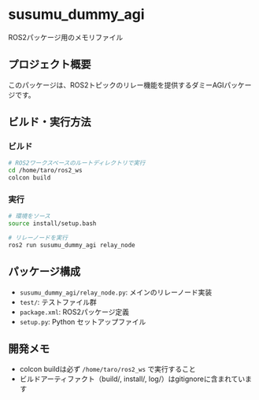 # susumu_dummy_agi

ROS2パッケージ用のメモリファイル

## プロジェクト概要

このパッケージは、ROS2トピックのリレー機能を提供するダミーAGIパッケージです。

## ビルド・実行方法

### ビルド
```bash
# ROS2ワークスペースのルートディレクトリで実行
cd /home/taro/ros2_ws
colcon build
```

### 実行
```bash
# 環境をソース
source install/setup.bash

# リレーノードを実行
ros2 run susumu_dummy_agi relay_node
```

## パッケージ構成

- `susumu_dummy_agi/relay_node.py`: メインのリレーノード実装
- `test/`: テストファイル群
- `package.xml`: ROS2パッケージ定義
- `setup.py`: Python セットアップファイル

## 開発メモ

- colcon buildは必ず `/home/taro/ros2_ws` で実行すること
- ビルドアーティファクト（build/, install/, log/）はgitignoreに含まれています